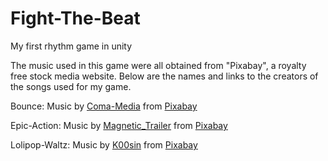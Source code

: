 # Fight-The-Beat
My first rhythm game in unity


The music used in this game were all obtained from "Pixabay", a royalty free stock media website. Below are the names and links to the creators of the songs used for my game.


Bounce:
Music by <a href="https://pixabay.com/users/coma-media-24399569/?utm_source=link-attribution&amp;utm_medium=referral&amp;utm_campaign=music&amp;utm_content=114024">Coma-Media</a> from <a href="https://pixabay.com//?utm_source=link-attribution&amp;utm_medium=referral&amp;utm_campaign=music&amp;utm_content=114024">Pixabay</a>

Epic-Action:
Music by <a href="https://pixabay.com/users/magnetic_trailer-27466606/?utm_source=link-attribution&amp;utm_medium=referral&amp;utm_campaign=music&amp;utm_content=113888">Magnetic_Trailer</a> from <a href="https://pixabay.com//?utm_source=link-attribution&amp;utm_medium=referral&amp;utm_campaign=music&amp;utm_content=113888">Pixabay</a>

Lolipop-Waltz:
Music by <a href="https://pixabay.com/users/k00sin-8059346/?utm_source=link-attribution&amp;utm_medium=referral&amp;utm_campaign=music&amp;utm_content=145969">K00sin</a> from <a href="https://pixabay.com//?utm_source=link-attribution&amp;utm_medium=referral&amp;utm_campaign=music&amp;utm_content=145969">Pixabay</a>

